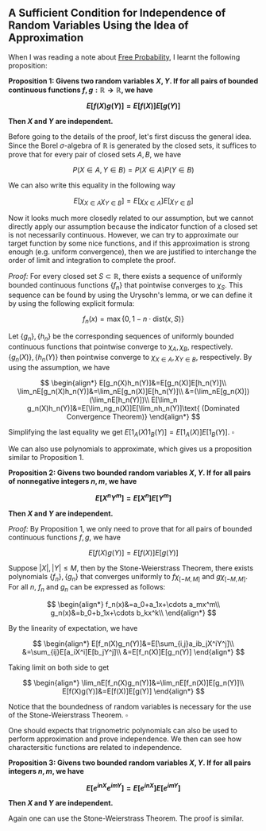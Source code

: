 ## A Sufficient Condition for Independence of Random Variables Using the Idea of Approximation

When I was reading a note about <a href="https://terrytao.wordpress.com/2010/02/10/245a-notes-5-free-probability/">Free Probability</a>, I learnt the following proposition:

<strong>Proposition 1: Givens two random variables $X,Y$. If for all pairs of bounded continuous functions $f,g:\mathbb{R}\rightarrow\mathbb{R}$, we have

$$E[f(X)g(Y)]=E[f(X)]E[g(Y)]$$

Then $X$ and $Y$ are independent.
</strong>

Before going to the details of the proof, let's first discuss the general idea. Since the Borel $\sigma$-algebra of $\mathbb{R}$ is generated by the closed sets, it suffices to prove that for every pair of closed sets $A,B$, we have

$$P(X\in A, Y\in B)=P(X\in A)P(Y\in B)$$

We can also write this equality in the following way

$$E[\chi_{X\in A}\chi_{Y\in B}]=E[\chi_{X\in A}]E[\chi_{Y\in B}]$$

Now it looks much more closedly related to our assumption, but we cannot directly apply our assumption because the indicator function of a closed set is not necessarily continuous. However, we can try to approximate our target function by some nice functions, and if this approximation is strong enough (e.g. uniform convergence), then we are justified to interchange the order of limit and integration to complete the proof.

<em>Proof: </em>
For every closed set $S\subset \mathbb{R}$, there exists a sequence of uniformly bounded continuous functions $\lbrace f_n\rbrace$ that pointwise converges to $\chi_S$. This sequence can be found by using the Urysohn's lemma, or we can define it by using the following explicit formula:

$$f_n(x)=\max\lbrace 0, 1-n \cdot \text{dist}(x,S)\rbrace$$

Let $\lbrace g_n\rbrace, \lbrace h_n\rbrace$ be the corresponding sequences of uniformly bounded continuous functions that pointwise converge to $\chi_A, \chi_B$, respectively. $\lbrace g_n(X)\rbrace, \lbrace h_n(Y)\rbrace$ then pointwise converge to $\chi_{X\in A}, \chi_{Y\in B}$, respectively. By using the assumption, we have

$$
\begin{align*} 
E[g_n(X)h_n(Y)]&=E[g_n(X)]E[h_n(Y)]\\ 
\lim_nE[g_n(X)h_n(Y)]&=\lim_nE[g_n(X)]E[h_n(Y)]\\ 
&=(\lim_nE[g_n(X)])(\lim_nE[h_n(Y)])\\ 
E[\lim_n g_n(X)h_n(Y)]&=E[\lim_ng_n(X)]E[\lim_nh_n(Y)]\text{ (Dominated Convergence Theorem)}
\end{align*}
$$

Simplifying the last equality we get $E[1_A(X)1_B(Y)]=E[1_A(X)]E[1_B(Y)]$. $\square$

We can also use polynomials to approximate, which gives us a proposition similar to Proposition 1.

<strong>Proposition 2: Givens two bounded random variables $X,Y$. If for all pairs of nonnegative integers $n,m$, we have

$$E[X^nY^m]=E[X^n]E[Y^m]$$

Then $X$ and $Y$ are independent.
</strong>

<em>Proof: </em>By Proposition 1, we only need to prove that for all pairs of bounded continuous functions $f,g$, we have

$$E[f(X)g(Y)]=E[f(X)]E[g(Y)]$$

Suppose $|X|,|Y|\leq M$, then by the Stone-Weierstrass Theorem, there exists polynomials $\lbrace f_n\rbrace, \lbrace g_n\rbrace$ that converges uniformly to $f\chi_{[-M,M]}$ and $g\chi_{[-M,M]}$. For all $n$, $f_n$ and $g_n$ can be expressed as follows:

$$
\begin{align*} 
f_n(x)&=a_0+a_1x+\cdots a_mx^m\\ 
g_n(x)&=b_0+b_1x+\cdots b_kx^k\\ 
\end{align*}
$$

By the linearity of expectation, we have

$$
\begin{align*} E[f_n(X)g_n(Y)]&=E[\sum_{i,j}a_ib_jX^iY^j]\\ 
&=\sum_{ij}E[a_iX^i]E[b_jY^j]\\ 
&=E[f_n(X)]E[g_n(Y)] \end{align*}
$$

Taking limit on both side to get

$$
\begin{align*} \lim_nE[f_n(X)g_n(Y)]&=\lim_nE[f_n(X)]E[g_n(Y)]\\ 
E[f(X)g(Y)]&=E[f(X)]E[g(Y)] \end{align*}
$$

Notice that the boundedness of random variables is necessary for the use of the Stone-Weierstrass Theorem. $\square$

One should expects that trignometric polynomials can also be used to perform approximation and prove independence. We then can see how charactersitic functions are related to independence.

<strong>Proposition 3: Givens two bounded random variables $X,Y$. If for all pairs integers $n,m$, we have

$$E[e^{inX}e^{imY}]=E[e^{inX}]E[e^{imY}]$$

Then $X$ and $Y$ are independent.
</strong>

Again one can use the Stone-Weierstrass Theorem. The proof is similar.



























